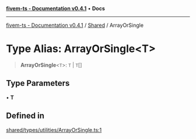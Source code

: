 [**fivem-ts - Documentation v0.4.1**](../../../README.md) • **Docs**

***

[fivem-ts - Documentation v0.4.1](../../../README.md) / [Shared](../README.md) / ArrayOrSingle

# Type Alias: ArrayOrSingle\<T\>

> **ArrayOrSingle**\<`T`\>: `T` \| `T`[]

## Type Parameters

• **T**

## Defined in

[shared/types/utilities/ArrayOrSingle.ts:1](https://github.com/Purpose-Dev/fivem-ts/blob/main/src/shared/types/utilities/ArrayOrSingle.ts#L1)
